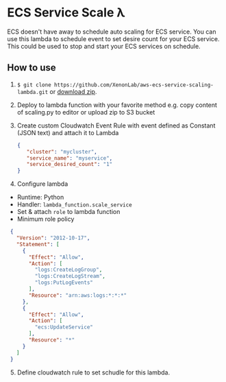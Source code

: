 # ECS Service Scale λ

ECS doesn't have away to schedule auto scaling for ECS service. You can use this lambda to schedule event to set desire count for your ECS service.  
This could be used to stop and start your ECS services on schedule.

## How to use
1. `$ git clone https://github.com/XenonLab/aws-ecs-service-scaling-lambda.git` or [download zip](https://github.com/XenonLab/aws-ecs-service-scaling-lambda/archive/master.zip).
2. Deploy to lambda function with your favorite method e.g. copy content of scaling.py to editor or upload zip to S3 bucket
3. Create custom Cloudwatch Event Rule with event defined as Constant (JSON text) and attach it to Lambda
    ```json
    {
       "cluster": "mycluster",
       "service_name": "myservice",
       "service_desired_count": "1"
    }
    ```

4. Configure lambda
  * Runtime: Python
  * Handler: `lambda_function.scale_service`
  * Set & attach `role` to lambda function
  * Minimum role policy
   ```json
    {
      "Version": "2012-10-17",
      "Statement": [
        {
          "Effect": "Allow",
          "Action": [
            "logs:CreateLogGroup",
            "logs:CreateLogStream",
            "logs:PutLogEvents"
          ],
          "Resource": "arn:aws:logs:*:*:*"
        },
        {
          "Effect": "Allow",
          "Action": [
            "ecs:UpdateService"
          ],
          "Resource": "*"
        }
      ]
    }
```

5. Define cloudwatch rule to set schudle for this lambda.



